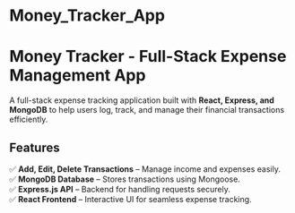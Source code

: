 # Money_Tracker_App

# Money Tracker - Full-Stack Expense Management App  

A full-stack expense tracking application built with **React, Express, and MongoDB** to help users log, track, and manage their financial transactions efficiently.  

## Features  
✅ **Add, Edit, Delete Transactions** – Manage income and expenses easily.  
✅ **MongoDB Database** – Stores transactions using Mongoose.  
✅ **Express.js API** – Backend for handling requests securely.  
✅ **React Frontend** – Interactive UI for seamless expense tracking.  
